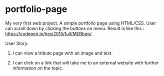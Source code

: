# portfolio-page
My very first web project. A simple portfolio page using HTML/CSS. User can scroll down by clicking the buttons on menu. Result is like this : https://codepen.io/hexi2015/full/MEBbqp/


User Story:

1. I can view a tribute page with an image and text.

2. I can click on a link that will take me to an external website with further information on the topic.
